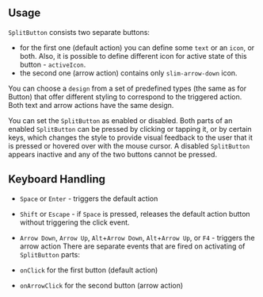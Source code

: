 ## Usage

`SplitButton` consists two separate buttons:

- for the first one (default action) you can define some `text` or an `icon`, or both. Also, it is possible to define different icon for active state of this button - `activeIcon`.
- the second one (arrow action) contains only `slim-arrow-down` icon.

You can choose a `design` from a set of predefined types (the same as for Button) that offer different styling to correspond to the triggered action. Both text and arrow actions have the same design.

You can set the `SplitButton` as enabled or disabled. Both parts of an enabled `SplitButton` can be pressed by clicking or tapping it, or by certain keys, which changes the style to provide visual feedback to the user that it is pressed or hovered over with the mouse cursor. A disabled `SplitButton` appears inactive and any of the two buttons cannot be pressed.

## Keyboard Handling

- `Space` or `Enter` - triggers the default action
- `Shift` or `Escape` - if `Space` is pressed, releases the default action button without triggering the click event.
- `Arrow Down`, `Arrow Up`, `Alt`+`Arrow Down`, `Alt`+`Arrow Up`, or `F4` - triggers the arrow action
  There are separate events that are fired on activating of `SplitButton` parts:

- `onClick` for the first button (default action)
- `onArrowClick` for the second button (arrow action)

